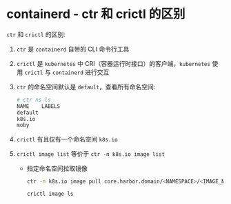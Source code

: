 # containerd - ctr 和 crictl 的区别

```ctr``` 和 ```crictl``` 的区别:

1. ```ctr``` 是 ```containerd``` 自带的 CLI 命令行工具

2. ```crictl``` 是 ```kubernetes``` 中 CRI（容器运行时接口）的客户端，```kubernetes``` 使用 ```crictl``` 与 ```containerd``` 进行交互

3. ```ctr``` 的命名空间默认是 ```default```，查看所有命名空间:
   ```bash
   # ctr ns ls
   NAME    LABELS 
   default        
   k8s.io         
   moby           
   ```

4. ```crictl``` 有且仅有一个命名空间 ```k8s.io```

5. ```crictl image list``` 等价于 ```ctr -n k8s.io image list```
   - 指定命名空间拉取镜像
      ```bash
      ctr -n k8s.io image pull core.harbor.domain/<NAMESPACE>/<IMAGE_NAME>:<TAG>
      
      crictl image ls
      ```
